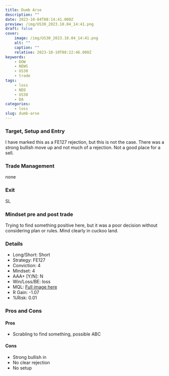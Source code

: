 ```yaml
---
title: Dumb Arse
description: ""
date: 2023-10-04T08:14:41.000Z
preview: /img/US30_2023.10.04_14:41.png
draft: false
cover:
    image: /img/US30_2023.10.04_14:41.png
    alt: ""
    caption: ""
    relative: 2023-10-10T08:22:46.000Z
keywords:
    - DOW
    - NEWS
    - US30
    - trade
tags:
    - loss
    - NEO
    - US30
    - DA
categories:
    - loss
slug: dumb-arse
---
```

### Target, Setup and Entry
I have marked this as a FE127 rejection, but this is not the case. There was a strong bullish move up and not much of a rejection. Not a good place for a sell. 
### Trade Management
none
### Exit
SL
### Mindset pre and post trade
Trying to find something positive here, but it was a poor decision without considering plan or rules. Mind clearly in cuckoo land. 

### Details
- Long/Short: Short
- Strategy: FE127
- Conviction: 4
- Mindset: 4
- AAA+ [Y/N]: N
- Win/Loss/BE: loss
- MQL: [Full image here](https://www.mql5.com/en/charts/18319109/us30-cash-m1-ftmo-s-r)
- R Gain: -1.07
- %Risk: 0.01

### Pros and Cons
#### Pros
- Scrabling to find something, possible ABC
#### Cons
- Strong bullish in
- No clear rejection
- No setup

